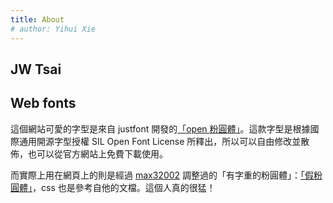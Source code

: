 ```yaml
---
title: About
# author: Yihui Xie
---
```


## JW Tsai


## Web fonts

這個網站可愛的字型是來自 justfont 開發的[「open 粉圓體」](https://justfont.com/huninn/)。這款字型是根據國際通用開源字型授權 SIL Open Font License 所釋出，所以可以自由修改並散佈，也可以從官方網站上免費下載使用。

而實際上用在網頁上的則是經過 [max32002](https://max-everyday.com/2020/03/open-huninn-font/) 調整過的「有字重的粉圓體」：[「假粉圓體」](https://github.com/max32002/FakePearl)，css 也是參考自他的文檔。這個人真的很猛！
